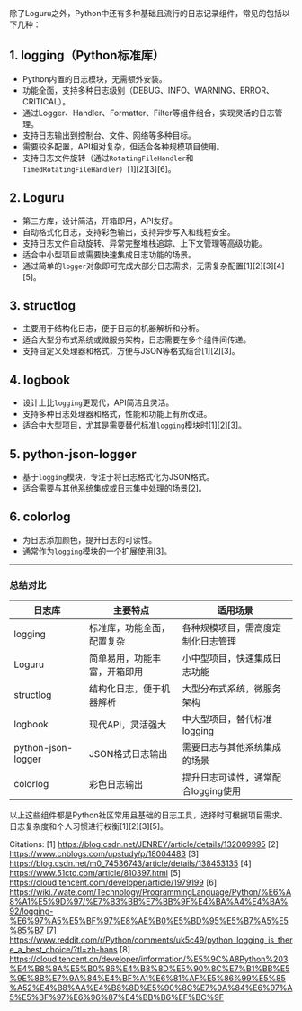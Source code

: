 除了Loguru之外，Python中还有多种基础且流行的日志记录组件，常见的包括以下几种：

## 1. logging（Python标准库）
- Python内置的日志模块，无需额外安装。
- 功能全面，支持多种日志级别（DEBUG、INFO、WARNING、ERROR、CRITICAL）。
- 通过Logger、Handler、Formatter、Filter等组件组合，实现灵活的日志管理。
- 支持日志输出到控制台、文件、网络等多种目标。
- 需要较多配置，API相对复杂，但适合各种规模项目使用。
- 支持日志文件旋转（通过`RotatingFileHandler`和`TimedRotatingFileHandler`）[1][2][3][6]。

## 2. Loguru
- 第三方库，设计简洁，开箱即用，API友好。
- 自动格式化日志，支持彩色输出，支持异步写入和线程安全。
- 支持日志文件自动旋转、异常完整堆栈追踪、上下文管理等高级功能。
- 适合中小型项目或需要快速集成日志功能的场景。
- 通过简单的`logger`对象即可完成大部分日志需求，无需复杂配置[1][2][3][4][5]。

## 3. structlog
- 主要用于结构化日志，便于日志的机器解析和分析。
- 适合大型分布式系统或微服务架构，日志需要在多个组件间传递。
- 支持自定义处理器和格式，方便与JSON等格式结合[1][2][3]。

## 4. logbook
- 设计上比`logging`更现代，API简洁且灵活。
- 支持多种日志处理器和格式，性能和功能上有所改进。
- 适合中大型项目，尤其是需要替代标准`logging`模块时[1][2][3]。

## 5. python-json-logger
- 基于`logging`模块，专注于将日志格式化为JSON格式。
- 适合需要与其他系统集成或日志集中处理的场景[2]。

## 6. colorlog
- 为日志添加颜色，提升日志的可读性。
- 通常作为`logging`模块的一个扩展使用[3]。

---

### 总结对比

| 日志库            | 主要特点                       | 适用场景                         |
|-----------------|----------------------------|------------------------------|
| logging         | 标准库，功能全面，配置复杂          | 各种规模项目，需高度定制化日志管理       |
| Loguru          | 简单易用，功能丰富，开箱即用         | 小中型项目，快速集成日志功能           |
| structlog       | 结构化日志，便于机器解析            | 大型分布式系统，微服务架构             |
| logbook         | 现代API，灵活强大                 | 中大型项目，替代标准logging           |
| python-json-logger | JSON格式日志输出                 | 需要日志与其他系统集成的场景            |
| colorlog        | 彩色日志输出                    | 提升日志可读性，通常配合logging使用      |

以上这些组件都是Python社区常用且基础的日志工具，选择时可根据项目需求、日志复杂度和个人习惯进行权衡[1][2][3][5]。

Citations:
[1] https://blog.csdn.net/JENREY/article/details/132009995
[2] https://www.cnblogs.com/upstudy/p/18004483
[3] https://blog.csdn.net/m0_74536743/article/details/138453135
[4] https://www.51cto.com/article/810397.html
[5] https://cloud.tencent.com/developer/article/1979199
[6] https://wiki.7wate.com/Technology/ProgrammingLanguage/Python/%E6%A8%A1%E5%9D%97/%E7%B3%BB%E7%BB%9F%E4%BA%A4%E4%BA%92/logging-%E6%97%A5%E5%BF%97%E8%AE%B0%E5%BD%95%E5%B7%A5%E5%85%B7
[7] https://www.reddit.com/r/Python/comments/uk5c49/python_logging_is_there_a_best_choice/?tl=zh-hans
[8] https://cloud.tencent.cn/developer/information/%E5%9C%A8Python%203%E4%B8%8A%E5%B0%86%E4%B8%8D%E5%90%8C%E7%B1%BB%E5%9E%8B%E7%9A%84%E4%BF%A1%E6%81%AF%E5%86%99%E5%85%A52%E4%B8%AA%E4%B8%8D%E5%90%8C%E7%9A%84%E6%97%A5%E5%BF%97%E6%96%87%E4%BB%B6%EF%BC%9F
